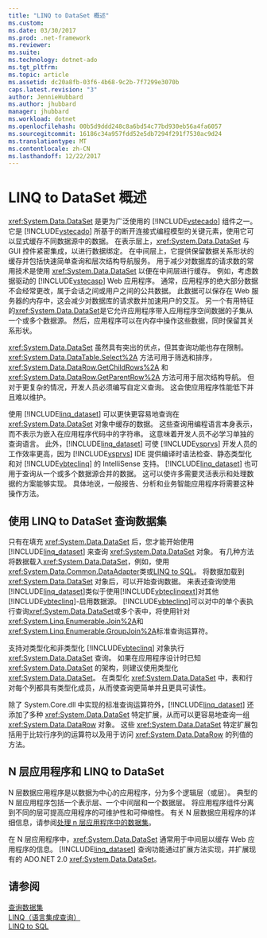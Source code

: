 ```yaml
---
title: "LINQ to DataSet 概述"
ms.custom: 
ms.date: 03/30/2017
ms.prod: .net-framework
ms.reviewer: 
ms.suite: 
ms.technology: dotnet-ado
ms.tgt_pltfrm: 
ms.topic: article
ms.assetid: dc20a8fb-03f6-4b68-9c2b-7f7299e3070b
caps.latest.revision: "3"
author: JennieHubbard
ms.author: jhubbard
manager: jhubbard
ms.workload: dotnet
ms.openlocfilehash: 00b5d9ddd248c8a6bd54c77bd930eb56a4fa6057
ms.sourcegitcommit: 16186c34a957fdd52e5db7294f291f7530ac9d24
ms.translationtype: MT
ms.contentlocale: zh-CN
ms.lasthandoff: 12/22/2017
---
```

# <a name="linq-to-dataset-overview"></a>LINQ to DataSet 概述
<xref:System.Data.DataSet> 是更为广泛使用的 [!INCLUDE[vstecado](../../../../includes/vstecado-md.md)] 组件之一。 它是 [!INCLUDE[vstecado](../../../../includes/vstecado-md.md)] 所基于的断开连接式编程模型的关键元素，使用它可以显式缓存不同数据源中的数据。 在表示层上，<xref:System.Data.DataSet> 与 GUI 控件紧密集成，以进行数据绑定。 在中间层上，它提供保留数据关系形状的缓存并包括快速简单查询和层次结构导航服务。 用于减少对数据库的请求数的常用技术是使用 <xref:System.Data.DataSet> 以便在中间层进行缓存。 例如，考虑数据驱动的 [!INCLUDE[vstecasp](../../../../includes/vstecasp-md.md)] Web 应用程序。 通常，应用程序的绝大部分数据不会经常更改，属于会话之间或用户之间的公共数据。 此数据可以保存在 Web 服务器的内存中，这会减少对数据库的请求数并加速用户的交互。 另一个有用特征的<xref:System.Data.DataSet>是它允许应用程序带入应用程序空间数据的子集从一个或多个数据源。 然后，应用程序可以在内存中操作这些数据，同时保留其关系形状。  
  
 <xref:System.Data.DataSet> 虽然具有突出的优点，但其查询功能也存在限制。 <xref:System.Data.DataTable.Select%2A> 方法可用于筛选和排序，<xref:System.Data.DataRow.GetChildRows%2A> 和 <xref:System.Data.DataRow.GetParentRow%2A> 方法可用于层次结构导航。 但对于更复杂的情况，开发人员必须编写自定义查询。 这会使应用程序性能低下并且难以维护。  
  
 使用 [!INCLUDE[linq_dataset](../../../../includes/linq-dataset-md.md)] 可以更快更容易地查询在 <xref:System.Data.DataSet> 对象中缓存的数据。 这些查询用编程语言本身表示，而不表示为嵌入在应用程序代码中的字符串。 这意味着开发人员不必学习单独的查询语言。 此外，[!INCLUDE[linq_dataset](../../../../includes/linq-dataset-md.md)] 可使 [!INCLUDE[vsprvs](../../../../includes/vsprvs-md.md)] 开发人员的工作效率更高，因为 [!INCLUDE[vsprvs](../../../../includes/vsprvs-md.md)] IDE 提供编译时语法检查、静态类型化和对 [!INCLUDE[vbteclinq](../../../../includes/vbteclinq-md.md)] 的 IntelliSense 支持。 [!INCLUDE[linq_dataset](../../../../includes/linq-dataset-md.md)] 也可用于查询从一个或多个数据源合并的数据。 这可以使许多需要灵活表示和处理数据的方案能够实现。 具体地说，一般报告、分析和业务智能应用程序将需要这种操作方法。  
  
## <a name="querying-datasets-using-linq-to-dataset"></a>使用 LINQ to DataSet 查询数据集  
 只有在填充 <xref:System.Data.DataSet> 后，您才能开始使用 [!INCLUDE[linq_dataset](../../../../includes/linq-dataset-md.md)] 来查询 <xref:System.Data.DataSet> 对象。 有几种方法将数据载入<xref:System.Data.DataSet>，例如，使用<xref:System.Data.Common.DataAdapter>类或[LINQ to SQL](../../../../docs/framework/data/adonet/sql/linq/index.md)。 将数据加载到 <xref:System.Data.DataSet> 对象后，可以开始查询数据。 来表述查询使用[!INCLUDE[linq_dataset](../../../../includes/linq-dataset-md.md)]类似于使用[!INCLUDE[vbteclinqext](../../../../includes/vbteclinqext-md.md)]对其他[!INCLUDE[vbteclinq](../../../../includes/vbteclinq-md.md)]-启用数据源。 [!INCLUDE[vbteclinq](../../../../includes/vbteclinq-md.md)]可以对中的单个表执行查询<xref:System.Data.DataSet>或多个表中，将使用针对<xref:System.Linq.Enumerable.Join%2A>和<xref:System.Linq.Enumerable.GroupJoin%2A>标准查询运算符。  
  
 支持对类型化和非类型化 [!INCLUDE[vbteclinq](../../../../includes/vbteclinq-md.md)] 对象执行 <xref:System.Data.DataSet> 查询。 如果在应用程序设计时已知 <xref:System.Data.DataSet> 的架构，则建议使用类型化 <xref:System.Data.DataSet>。 在类型化 <xref:System.Data.DataSet> 中，表和行对每个列都具有类型化成员，从而使查询更简单并且更具可读性。  
  
 除了 System.Core.dll 中实现的标准查询运算符外，[!INCLUDE[linq_dataset](../../../../includes/linq-dataset-md.md)] 还添加了多种 <xref:System.Data.DataSet> 特定扩展，从而可以更容易地查询一组 <xref:System.Data.DataRow> 对象。 这些 <xref:System.Data.DataSet> 特定扩展包括用于比较行序列的运算符以及用于访问 <xref:System.Data.DataRow> 的列值的方法。  
  
## <a name="n-tier-applications-and-linq-to-dataset"></a>N 层应用程序和 LINQ to DataSet  
 N 层数据应用程序是以数据为中心的应用程序，分为多个逻辑层（或层）。 典型的 N 层应用程序包括一个表示层、一个中间层和一个数据层。 将应用程序组件分离到不同的层可提高应用程序的可维护性和可伸缩性。 有关 N 层数据应用程序的详细信息，请参阅[处理 n 层应用程序中的数据集](http://msdn.microsoft.com/library/f6ae2ee0-ea5f-4a79-8f4b-e21c115afb20)。  
  
 在 N 层应用程序中，<xref:System.Data.DataSet> 通常用于中间层以缓存 Web 应用程序的信息。 [!INCLUDE[linq_dataset](../../../../includes/linq-dataset-md.md)] 查询功能通过扩展方法实现，并扩展现有的 ADO.NET 2.0 <xref:System.Data.DataSet>。  
  
## <a name="see-also"></a>请参阅  
 [查询数据集](../../../../docs/framework/data/adonet/querying-datasets-linq-to-dataset.md)  
 [LINQ（语言集成查询）](http://msdn.microsoft.com/library/a73c4aec-5d15-4e98-b962-1274021ea93d)  
 [LINQ to SQL](../../../../docs/framework/data/adonet/sql/linq/index.md)
